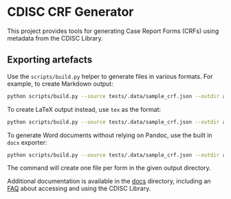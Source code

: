 # CDISC CRF Generator

This project provides tools for generating Case Report Forms (CRFs) using metadata from the CDISC Library.

## Exporting artefacts

Use the `scripts/build.py` helper to generate files in various formats. For example, to create Markdown output:

```bash
python scripts/build.py --source tests/.data/sample_crf.json --outdir artefacts --formats md
```

To create LaTeX output instead, use `tex` as the format:

```bash
python scripts/build.py --source tests/.data/sample_crf.json --outdir artefacts --formats tex
```

To generate Word documents without relying on Pandoc, use the built in `docx`
exporter:

```bash
python scripts/build.py --source tests/.data/sample_crf.json --outdir artefacts --formats docx
```

The command will create one file per form in the given output directory.

Additional documentation is available in the [docs](docs/) directory, including an [FAQ](docs/FAQ.md) about accessing and using the CDISC Library.

